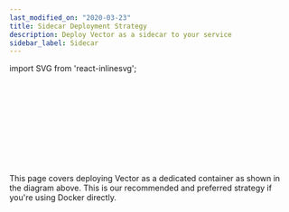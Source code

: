 ```yaml
---
last_modified_on: "2020-03-23"
title: Sidecar Deployment Strategy
description: Deploy Vector as a sidecar to your service
sidebar_label: Sidecar
---
```


import SVG from 'react-inlinesvg';

<SVG src="/img/strategies-docker-dedicated-container.svg" />

This page covers deploying Vector as a dedicated container as shown
in the diagram above. This is our recommended and preferred strategy if you're
using Docker directly.



